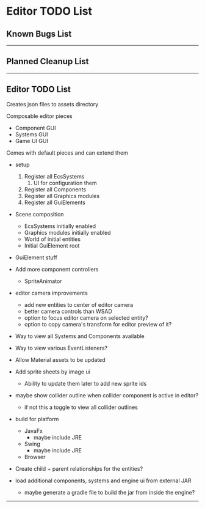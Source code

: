 # Editor TODO List

## Known Bugs List

-----------------------------------------------------------------------------------------------------------------------

## Planned Cleanup List

-----------------------------------------------------------------------------------------------------------------------


## Editor TODO List

Creates json files to assets directory

Composable editor pieces
* Component GUI
* Systems GUI
* Game UI GUI

Comes with default pieces and can extend them

* setup
    1. Register all EcsSystems
        1. UI for configuration them
    2. Register all Components
    3. Register all Graphics modules
    4. Register all GuiElements

* Scene composition
    * EcsSystems initially enabled
    * Graphics modules initially enabled
    * World of initial entities
    * Initial GuiElement root

* GuiElement stuff
* Add more component controllers
    * SpriteAnimator
* editor camera improvements
    * add new entities to center of editor camera
    * better camera controls than WSAD
    * option to focus editor camera on selected entity?
    * option to copy camera's transform for editor preview of it?
* Way to view all Systems and Components available
* Way to view various EventListeners?
* Allow Material assets to be updated
* Add sprite sheets by image ui
    * Ability to update them later to add new sprite ids
* maybe show collider outline when collider component is active in editor?
    * if not this a toggle to view all collider outlines
* build for platform
    * JavaFx
        * maybe include JRE
    * Swing
        * maybe include JRE
    * Browser
* Create child + parent relationships for the entities?
* load additional components, systems and engine ui from external JAR
    * maybe generate a gradle file to build the jar from inside the engine?

-----------------------------------------------------------------------------------------------------------------------
